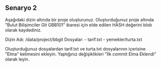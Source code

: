 ## Senaryo 2

Aşağıdaki dizin altında bir proje oluşturunuz. Oluşturduğunuz proje altında  "Bulut Bilişimciler Git GBB101" ibaresi için elde edilen HASH değerini blob olarak kaydediniz. 

Dizin Adı: /data/project/bbgit
Dosyalar:
         - tarif.txt
         - yemekler/turta.txt

Oluşturduğunuz dosyalardan tarif.txt ve turta.txt dosyalarının içerisine "Elma" kelimesini ekleyin. Yaptığınız değişiklikleri "İlk commit Elma Eklendi" olarak <commit> leyin. 













